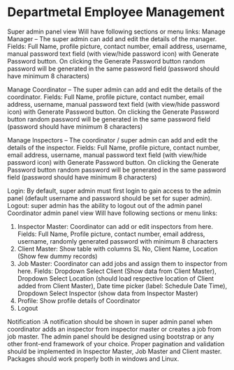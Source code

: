 # Departmetal Employee Management
Super admin panel view
Will have following sections or menu links:
Manage Manager – The super admin can add and edit the details of
the manager.
Fields: Full Name, profile picture, contact number, email address,
username, manual password text field (with view/hide password icon)
with Generate Password button. On clicking the Generate Password
button random password will be generated in the same password field
(password should have minimum 8 characters)

Manage Coordinator – The super admin can add and edit the details
of the coordinator.
Fields: Full Name, profile picture, contact number, email address,
username, manual password text field (with view/hide password icon)
with Generate Password button. On clicking the Generate Password
button random password will be generated in the same password field
(password should have minimum 8 characters)

Manage Inspectors – The coordinator / super admin can add and edit
the details of the inspector.
Fields: Full Name, profile picture, contact number, email address,
username, manual password text field (with view/hide password icon)
with Generate Password button. On clicking the Generate Password
button random password will be generated in the same password field
(password should have minimum 8 characters)

Login: By default, super admin must first login to gain access to the
admin panel (default username and password should be set for super
admin).
Logout: super admin has the ability to logout out of the admin panel
Coordinator admin panel view
Will have following sections or menu links:
1. Inspector Master: Coordinator can add or edit inspectors from
here.
Fields: Full Name, Profile picture, contact number, email address,
username, randomly generated password with minimum 8 characters
2. Client Master: Show table with columns SL No, Client Name,
Location (Show few dummy records)
3. Job Master: Coordinator can add jobs and assign them to
inspector from here.
Fields: Dropdown Select Client (Show data from Client Master),
Dropdown Select Location (should load respective location of
Client added from Client Master), Date time picker (label: Schedule
Date Time), Dropdown Select Inspector (show data from Inspector
Master)
4. Profile: Show profile details of Coordinator
5. Logout


Notification :A notification should be shown in super admin panel when
coordinator adds an inspector from inspector master or creates a job
from job master. The admin panel should be designed using bootstrap
or any other front-end framework of your choice. Proper pagination and
validation should be implemented in Inspector Master, Job Master and
Client master. Packages should work properly both in windows and
Linux.

